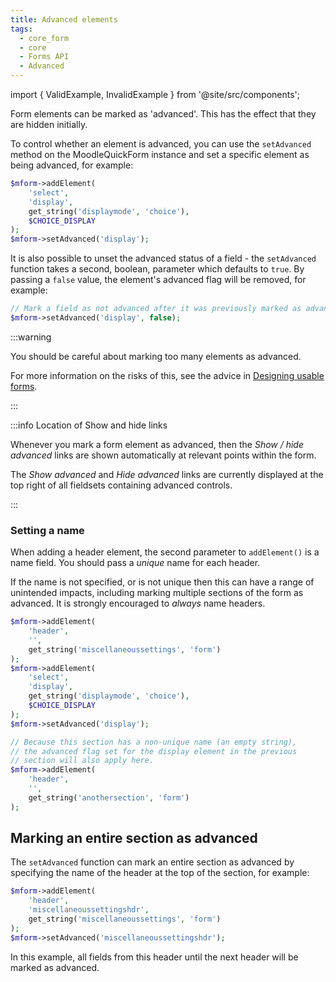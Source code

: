 ```yaml
---
title: Advanced elements
tags:
  - core_form
  - core
  - Forms API
  - Advanced
---
```


import { ValidExample, InvalidExample } from '@site/src/components';

Form elements can be marked as 'advanced'. This has the effect that they are hidden initially.

To control whether an element is advanced, you can use the `setAdvanced` method on the MoodleQuickForm instance and set a specific element as being advanced, for example:

```php title="Marking an element as advanced"
$mform->addElement(
    'select',
    'display',
    get_string('displaymode', 'choice'),
    $CHOICE_DISPLAY
);
$mform->setAdvanced('display');
```

It is also possible to unset the advanced status of a field - the `setAdvanced` function takes a second, boolean, parameter which defaults to `true`. By passing a `false` value, the element's advanced flag will be removed, for example:

```php title="Marking an element as advanced"
// Mark a field as not advanced after it was previously marked as advanced.
$mform->setAdvanced('display', false);
```

:::warning

You should be careful about marking too many elements as advanced.

For more information on the risks of this, see the advice in [Designing usable forms](/general/development/policies/designing-usable-forms#use-show-moreless-advanced-settings-sparingly).

:::

:::info Location of Show and hide links

Whenever you mark a form element as advanced, then the _Show / hide advanced_  links are shown automatically at relevant points within the form.

The _Show advanced_ and _Hide advanced_ links are currently displayed at the top right of all fieldsets containing advanced controls.

:::

### Setting a name

When adding a header element, the second parameter to `addElement()` is a name field. You should pass a _unique_ name for each header.

If the name is not specified, or is not unique then this can have a range of unintended impacts, including marking multiple sections of the form as advanced. It is strongly encouraged to _always_ name headers.

<InvalidExample>

```php title="An empty name is passed to these headings"
$mform->addElement(
    'header',
    '',
    get_string('miscellaneoussettings', 'form')
);
$mform->addElement(
    'select',
    'display',
    get_string('displaymode', 'choice'),
    $CHOICE_DISPLAY
);
$mform->setAdvanced('display');

// Because this section has a non-unique name (an empty string),
// the advanced flag set for the display element in the previous
// section will also apply here.
$mform->addElement(
    'header',
    '',
    get_string('anothersection', 'form')
);
```

</InvalidExample>

## Marking an entire section as advanced

The `setAdvanced` function can mark an entire section as advanced by specifying the name of the header at the top of the section, for example:

```php title="Marking an entire section as advanced"
$mform->addElement(
    'header',
    'miscellaneoussettingshdr',
    get_string('miscellaneoussettings', 'form')
);
$mform->setAdvanced('miscellaneoussettingshdr');
```

In this example, all fields from this header until the next header will be marked as advanced.
